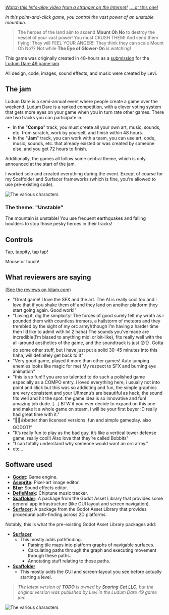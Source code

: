 _[Watch this let's-play video from a stranger on the Internet!](https://www.youtube.com/watch?v=bv0djyPlHwQ)_
_[...or this one!](https://www.youtube.com/watch?v=S1iYKWqClok&t=2307s)

_In this point-and-click game, you control the vast power of an unstable mountain._

> The heroes of the land aim to ascend **Mount Oh No** to destroy the vessel of your vast power! You must CRUSH THEM! And send them flying! They will FEEL YOUR ANGER!! They think they can scale Mount Oh No?? Not while **The Eye of Glower-On** is watching!

This game was originally created in 48-hours as a [submission](https://ldjam.com/events/ludum-dare/49/TODO) for the [Ludum Dare 49 game jam](https://ldjam.com/events/ludum-dare/48).

All design, code, images, sound effects, and music were created by Levi.

## The jam

Ludum Dare is a semi-annual event where people create a game over the weekend. Ludum Dare is a ranked competition, with a clever voting system that gets more eyes on your game when you in turn rate other games. There are two tracks you can participate in:

-   In the "**Compo**" track, you must create all your own art, music, sounds, etc. from scratch, work by yourself, and finish within 48 hours.
-   In the "**Jam**" track, you can work with a team, you can use art, code, music, sounds, etc. that already existed or was created by someone else, and you get 72 hours to finish.

Additionally, the games all follow some central theme, which is only announced at the start of the jam.

I worked solo and created everything during the event. Except of course for my Scaffolder and Surfacer frameworks (which is fine, you're allowed to use pre-existing code).

![The various characters](https://s3-us-west-2.amazonaws.com/levi-portfolio-media/eye-of-glower-on/characters_demo.gif)

### The theme: "Unstable"

The mountain is unstable! You use frequent earthquakes and falling boulders to stop those pesky heroes in their tracks!

## Controls

Tap, tappity, tap tap!

Mouse or touch!

## What reviewers are saying

[(See the reviews on ldjam.com)](https://ldjam.com/events/ludum-dare/49/ludum-dare-49)

*   "Great game! I love the SFX and the art. The AI is really cool too and i love that if you shake them off and they land on another platform they start going again. Good work!"
*   "Loving it, dig the simplicity! The forces of good surely felt my wrath as i pounded them with countless tremors, a hailstorm of meteors and they trembled by the sight of my orc army!(though I’m having a harder time then I’d like to admit with lvl 2 haha) The sounds you’ve made are incredible(I’m biased to anything midi or bit-like), fits really well with the all-around aesthetics of the game, and the soundtrack is just 😙👌. Gotta do some other stuff, but i have just put a solid 30-45 minutes into this haha, will definitely get back to it"
*   "Very good game, played it more than other games! Auto jumping enemies looks like magic for me) My respect to SFX and burning eye animation"
*   "this is so fun!!! you are so talented to do such a polished game especially as a COMPO entry. i loved everything here, i usually not into point and click but this was so addicting and fun, the simple graphics are very consistent and your UI\menu’s are beautiful as heck, the sound fits well and hit the spot. the game idea is so innovative and fun! amazing job dude. [...] BTW if you ever decide to expand on this one and make it a whole game on steam, i will be your first buyer :D really had great time with it."
*   "👏👏👍better than licensed versions. fun and simple gameplay. also GODOT!"
*   "It’s really fun to play as the bad guy, it’s like a vertical tower defense game, really cool!! Also love that they’re called Bobbits"
*   "I can totally understand why someone would want an orc army."
*   etc...

## Software used

-   **[Godot](https://godotengine.org/):** Game engine.
-   **[Aseprite](https://www.aseprite.org/):** Pixel-art image editor.
-   **[Bfxr](https://www.bfxr.net/):** Sound effects editor.
-   **[DefleMask](https://www.deflemask.com/):** Chiptune music tracker.
-   **[Scaffolder](https://godotengine.org/asset-library/asset/969):** A package from the Godot Asset Library that provides some general app infrastructure (like GUI layout and screen navigation).
-   **[Surfacer](https://godotengine.org/asset-library/asset/968):** A package from the Godot Asset Library that provides procedural path-finding across 2D platforms.

Notably, this is what the pre-existing Godot Asset Library packages add:
-   **[Surfacer](https://godotengine.org/asset-library/asset/968)**
    -   This mostly adds pathfinding.
        -   Parsing tile maps into platform graphs of navigable surfaces.
        -   Calculating paths through the graph and executing movement through these paths.
        -   Annotating stuff relating to these paths.
-   **[Scaffolder](https://godotengine.org/asset-library/asset/969)**
    -   This mostly adds the GUI and screen-layout you see before actually starting a level.

> _The latest version of **TODO** is owned by [Snoring Cat LLC](https://snoringcat.games), but the original version was published by Levi in the Ludum Dare 49 game jam._


![The various characters](https://s3-us-west-2.amazonaws.com/levi-portfolio-media/eye-of-glower-on/loading.gif)
